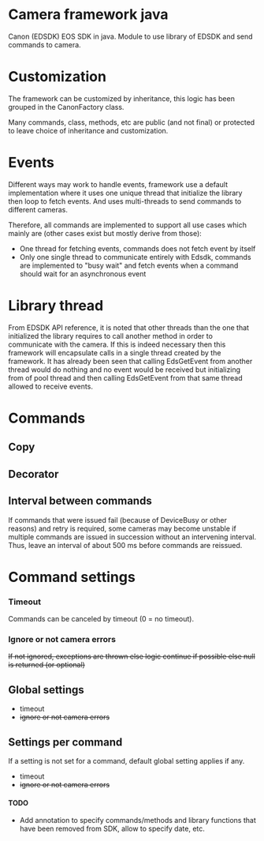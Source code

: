# Camera framework java
Canon (EDSDK) EOS SDK in java. Module to use library of EDSDK and send commands to camera.

# Customization
The framework can be customized by inheritance, this logic has been grouped in the CanonFactory class.

Many commands, class, methods, etc are public (and not final) or protected to leave choice of inheritance and customization.

# Events
Different ways may work to handle events, framework use a default implementation where it uses one unique thread that initialize the library then loop to fetch events. And uses multi-threads to send commands to different cameras.

Therefore, all commands are implemented to support all use cases which mainly are (other cases exist but mostly derive from those):
- One thread for fetching events, commands does not fetch event by itself
- Only one single thread to communicate entirely with Edsdk, commands are implemented to "busy wait" and fetch events when a command should wait for an asynchronous event  

# Library thread
From EDSDK API reference, it is noted that other threads than the one that initialized the library requires to call another method in order to communicate with the camera. If this is indeed necessary then this framework will encapsulate calls in a single thread created by the framework.
It has already been seen that calling EdsGetEvent from another thread would do nothing and no event would be received but initializing from of pool thread and then calling EdsGetEvent from that same thread allowed to receive events.

# Commands

## Copy


## Decorator


## Interval between commands
If commands that were issued fail (because of DeviceBusy or other reasons)  and retry is required, some cameras may become unstable if multiple commands are issued in succession without an intervening interval.
Thus, leave an interval of about 500 ms before commands are reissued.

# Command settings

### Timeout
Commands can be canceled by timeout (0 = no timeout).

### Ignore or not camera errors
~~If not ignored, exceptions are thrown else logic continue if possible else null is returned (or optional)~~

## Global settings
- timeout 
- ~~ignore or not camera errors~~

## Settings per command
If a setting is not set for a command, default global setting applies if any.
- timeout
- ~~ignore or not camera errors~~



#### TODO
- Add annotation to specify commands/methods and library functions that have been removed from SDK, allow to specify date, etc.
